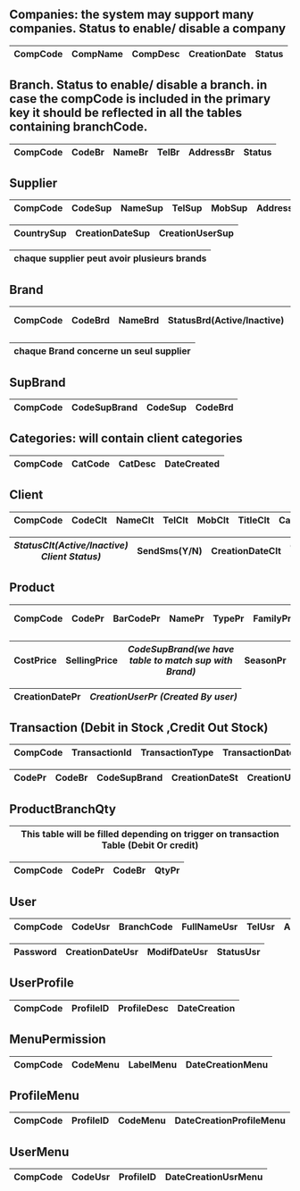 ## Companies: the system may support many companies. Status to enable/ disable a company 

CompCode | CompName | CompDesc | CreationDate | Status |
-------- | -------- | -------- | ------------ | ------ |



## Branch. Status to enable/ disable a branch. in case the compCode is included in the primary key it should be reflected in all the tables containing branchCode.
CompCode | CodeBr | NameBr | TelBr | AddressBr | Status |
-------- | ------ | ------ | ----- | --------- | ------ |

## Supplier
CompCode |CodeSup | NameSup | TelSup | MobSup | AddressSup | EmailSup | StatusSup(Active/Inactive) |
-------- |------- | ------- | ------ | ------ | ---------- | -------- | -------------------------- | 

CountrySup | CreationDateSup | CreationUserSup |
---------- | --------------- | --------------- |

chaque supplier peut avoir plusieurs brands | 
------------------------------------------- |
 
## Brand
CompCode |CodeBrd | NameBrd | StatusBrd(Active/Inactive) | CreationDateBrd | *CreationUserBrd(Created by User* |
-------- |------- | ------- | -------------------------- | --------------- | --------------------------------- |

chaque Brand concerne un seul supplier  |
--------------------------------------- |

## SupBrand
CompCode |CodeSupBrand | CodeSup | CodeBrd |
-------- |------------ | ------- | ------- |


## Categories: will contain client categories
CompCode |CatCode | CatDesc | DateCreated |
-------- |------- | ------- | ----------- |


## Client
CompCode |CodeClt | NameClt | TelClt | MobClt | TitleClt | CatCode | AddressClt | EmailClt | 
-------- |------- | ------- | ------ | ------ | -------- | ------- | ---------- | -------- |
 

*StatusClt(Active/Inactive) Client Status)* | SendSms(Y/N) | CreationDateClt | *CreationUserClt(Created By User)* | 
------------------------------------------- | ------------ | --------------- | ---------------------------------- |


## Product
CompCode |CodePr | BarCodePr | NamePr | TypePr | FamilyPr | StatusPr(Active/Inactive) | *MadeInPr(made in country)* | 
-------- |-------| --------- | ------ | ------ | -------- | ------------------------- | --------------------------- | 

CostPrice | SellingPrice | *CodeSupBrand(we have table to match sup with Brand)* | SeasonPr | 
--------- | ------------ | ----------------------------------------------------- | ---------| 

CreationDatePr  | *CreationUserPr (Created By user)*  | 
--------------- | ----------------------------------- |



## Transaction (Debit in Stock ,Credit Out Stock)
CompCode |TransactionId | TransactionType | TransactionDate | TransactionDbCr |
-------- |------------- | --------------- | --------------- | --------------- |

CodePr | CodeBr | CodeSupBrand | CreationDateSt | CreationUserSt | QtyPr |From_CodeBr | To_CodeBr  |
-----  | ------ | ------------ | -------------- | -------------- | ----- |------------| ---------- |




## ProductBranchQty 
This table will be filled depending on trigger on transaction Table (Debit Or credit) |
------------------------------------------------------------------------------------- |

CompCode |CodePr | CodeBr | QtyPr |
-------- |------ | ------ | ----- |




## User
CompCode |CodeUsr | BranchCode | FullNameUsr | TelUsr | AddressUsr | PostUsr | UsrName |
-------- |------- | ---------- | ----------- | ------ | ---------- | ------- |---------|

|Password | CreationDateUsr | ModifDateUsr | StatusUsr |
 -------- | --------------- | ------------ | --------- |


## UserProfile

CompCode |ProfileID | ProfileDesc | DateCreation |
-------- |--------- | ----------- | ------------ |

## MenuPermission
CompCode |CodeMenu | LabelMenu | DateCreationMenu |
-------- |-------- | --------- | ---------------- |


## ProfileMenu
CompCode |ProfileID | CodeMenu | DateCreationProfileMenu |
-------- |--------- | -------- | ----------------------- |


## UserMenu
CompCode |CodeUsr | ProfileID | DateCreationUsrMenu |
-------- |------- | --------- | ------------------- |

